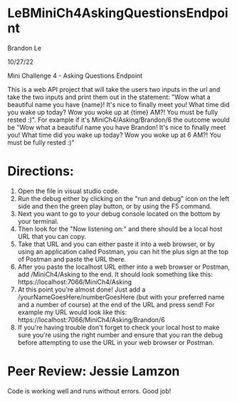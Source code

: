 # LeBMiniCh4AskingQuestionsEndpoint
Brandon Le

10/27/22

Mini Challenge 4 - Asking Questions Endpoint

This is a web API project that will take the users two inputs in the url and take the two inputs and print them out in the statement: "Wow what a beautiful name you have {name}! It's nice to finally meet you! What time did you wake up today? Wow you woke up at {time} AM?! You must be fully rested :)". For example if it's MiniCh4/Asking/Brandon/6 the outcome would be "Wow what a beautiful name you have Brandon! It's nice to finally meet you! What time did you wake up today? Wow you woke up at 6 AM?! You must be fully rested :)"

# Directions:
1. Open the file in visual studio code.
2. Run the debug either by clicking on the "run and debug" icon on the left side and then the green play button, or by using the F5 command.
3. Next you want to go to your debug console located on the bottom by your terminal.
4. Then look for the "Now listening on:" and there should be a local host URL that you can copy.
5. Take that URL and you can either paste it into a web browser, or by using an application called Postman, you can hit the plus sign at the top of Postman and paste the URL there.
6. After you paste the localhost URL either into a web browser or Postman, add /MiniCh4/Asking to the end. It should look something like this: https://localhost:7066/MiniCh4/Asking
7. At this point you're almost done! Just add a /yourNameGoesHere/numberGoesHere (but with your preferred name and a number of course) at the end of the URL and press send! For example my URL would look like this: https://localhost:7066/MiniCh4/Asking/Brandon/6
8. If you're having trouble don't forget to check your local host to make sure you're using the right number and ensure that you ran the debug before attempting to use the URL in your web browser or Postman.



# Peer Review: Jessie Lamzon
Code is working well and runs without errors.  Good job!
